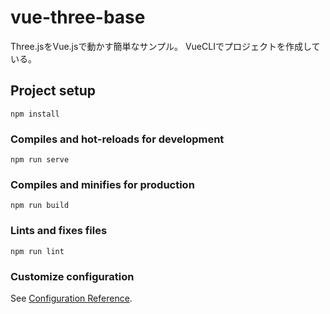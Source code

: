 # vue-three-base
Three.jsをVue.jsで動かす簡単なサンプル。
VueCLIでプロジェクトを作成している。

## Project setup
```
npm install
```

### Compiles and hot-reloads for development
```
npm run serve
```

### Compiles and minifies for production
```
npm run build
```

### Lints and fixes files
```
npm run lint
```

### Customize configuration
See [Configuration Reference](https://cli.vuejs.org/config/).

